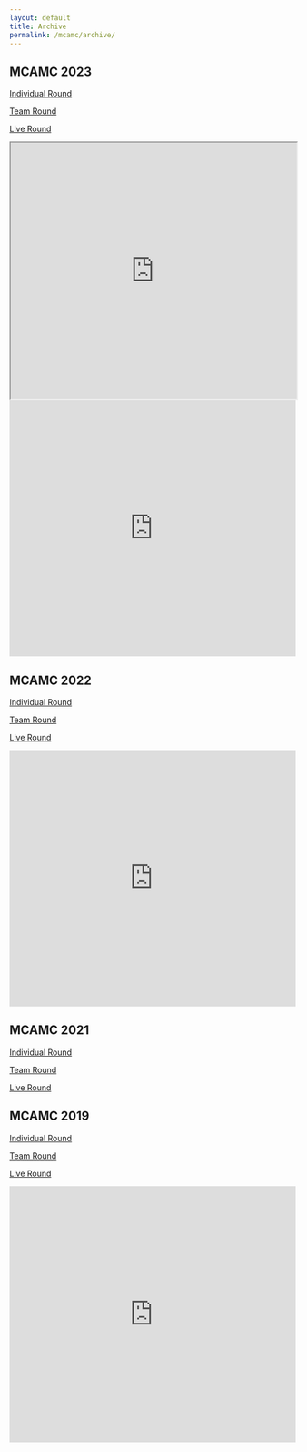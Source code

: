 ```yaml
---
layout: default
title: Archive
permalink: /mcamc/archive/
---
```

## MCAMC 2023

[Individual Round](/pdf/2023/Individual_2023.pdf)

[Team Round](/pdf/2023/Team_2023.pdf)

[Live Round](/pdf/2023/Live_2023.pdf)

<iframe src="https://docs.google.com/spreadsheets/d/e/2PACX-1vTC4_dFS5ljZzB7SUJ8FbMxU97orZiwLGH8xdMaM4Co4VjRTE24UePxmIkSs6oYJdj4RsLde5hDJtyG/pubhtml?widget=true&amp;headers=false" width="100%" height="450"></iframe>

<iframe src="https://docs.google.com/presentation/d/e/2PACX-1vR1HoAw--ud0OoVqSni3JPi1T3Jnf_lpx-UT9Bet__ws92L_jSdwSlGsHIfSXJZ80zPP9MDZwDskNaS/embed?start=false&loop=false&delayms=60000" frameborder="0" width="100%" height="450" allowfullscreen="true" mozallowfullscreen="true" webkitallowfullscreen="true"></iframe>

## MCAMC 2022

[Individual Round](/pdf/2022/Individual_2022.pdf)

[Team Round](/pdf/2022/Team_2022.pdf)

[Live Round](/pdf/2022/Live_2022.pdf)

<iframe src="https://docs.google.com/presentation/d/e/2PACX-1vT8Fi9ZttDLtopnEL1UJLvVHibtKKvnS8aefG0Eo4xx-tbD58Cf1MCiHKBtSoQE-EXXDQqDyznZ_qsJ/embed?start=false&loop=false&delayms=60000" frameborder="0" width="100%" height="450" allowfullscreen="true" mozallowfullscreen="true" webkitallowfullscreen="true"></iframe>

## MCAMC 2021

[Individual Round](/pdf/2021/Individual_2021.pdf)

[Team Round](/pdf/2021/Team_2021.pdf)

[Live Round](/pdf/2021/Live_2021.pdf)

## MCAMC 2019

[Individual Round](/pdf/2019/Individual_2019.pdf)

[Team Round](/pdf/2019/Team_2019.pdf)

[Live Round](/pdf/2019/Live_2019.pdf)

<iframe src="https://docs.google.com/presentation/d/e/2PACX-1vSwwefFir6Rl8wdDYr-s3hHGMKpOE1O_GzfjF1_cZl9ODLL9Jm1r7b_5_uJGhMmSEfG0eyzwyXFRUkQ/embed?start=false&amp;loop=true&amp;delayms=5000" frameborder="0" width="100%" height="450" allowfullscreen="true" mozallowfullscreen="true" webkitallowfullscreen="true"></iframe>
